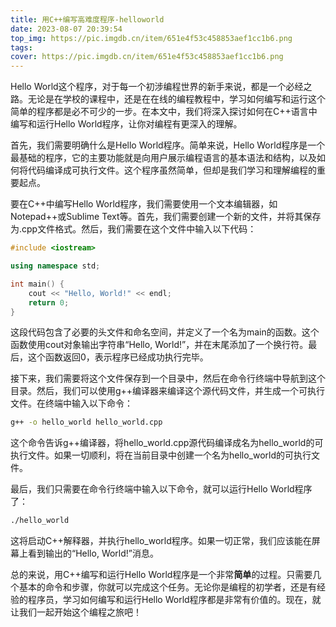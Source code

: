 ```yaml
---
title: 用C++编写高难度程序-helloworld
date: 2023-08-07 20:39:54
top_img: https://pic.imgdb.cn/item/651e4f53c458853aef1cc1b6.png
tags:
cover: https://pic.imgdb.cn/item/651e4f53c458853aef1cc1b6.png
---
```

Hello World这个程序，对于每一个初涉编程世界的新手来说，都是一个必经之路。无论是在学校的课程中，还是在在线的编程教程中，学习如何编写和运行这个简单的程序都是必不可少的一步。在本文中，我们将深入探讨如何在C++语言中编写和运行Hello World程序，让你对编程有更深入的理解。

首先，我们需要明确什么是Hello World程序。简单来说，Hello World程序是一个最基础的程序，它的主要功能就是向用户展示编程语言的基本语法和结构，以及如何将代码编译成可执行文件。这个程序虽然简单，但却是我们学习和理解编程的重要起点。

要在C++中编写Hello World程序，我们需要使用一个文本编辑器，如Notepad++或Sublime Text等。首先，我们需要创建一个新的文件，并将其保存为.cpp文件格式。然后，我们需要在这个文件中输入以下代码：

```cpp
#include <iostream>

using namespace std;

int main() {
    cout << "Hello, World!" << endl;
    return 0;
}
```

这段代码包含了必要的头文件和命名空间，并定义了一个名为main的函数。这个函数使用cout对象输出字符串“Hello, World!”，并在末尾添加了一个换行符。最后，这个函数返回0，表示程序已经成功执行完毕。

接下来，我们需要将这个文件保存到一个目录中，然后在命令行终端中导航到这个目录。然后，我们可以使用g++编译器来编译这个源代码文件，并生成一个可执行文件。在终端中输入以下命令：

```bash
g++ -o hello_world hello_world.cpp
```

这个命令告诉g++编译器，将hello_world.cpp源代码编译成名为hello_world的可执行文件。如果一切顺利，将在当前目录中创建一个名为hello_world的可执行文件。

最后，我们只需要在命令行终端中输入以下命令，就可以运行Hello World程序了：

```bash
./hello_world
```

这将启动C++解释器，并执行hello_world程序。如果一切正常，我们应该能在屏幕上看到输出的“Hello, World!”消息。

总的来说，用C++编写和运行Hello World程序是一个非常**简单**的过程。只需要几个基本的命令和步骤，你就可以完成这个任务。无论你是编程的初学者，还是有经验的程序员，学习如何编写和运行Hello World程序都是非常有价值的。现在，就让我们一起开始这个编程之旅吧！